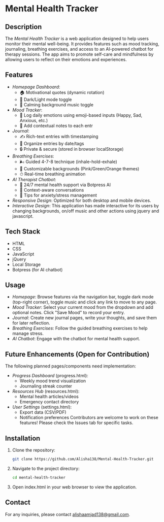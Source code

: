 # Mental Health Tracker

## Description
The *Mental Health Tracker* is a web application designed to help users monitor their mental well-being. It provides features such as mood tracking, journaling, breathing exercises, and access to an AI-powered chatbot for therapy sessions. The app aims to promote self-care and mindfulness by allowing users to reflect on their emotions and experiences.

## Features
- *Homepage Dashboard*:
   - 🏠 Motivational quotes (dynamic rotation)
   - 🔄 Dark/Light mode toggle
   - 🎵 Calming background music toggle
- *Mood Tracker*:
   - 📅 Log daily emotions using emoji-based inputs (Happy, Sad, Anxious, etc.)
   - 📝 Add contextual notes to each entr
- *Journal*:
   - ✍ Rich-text entries with timestamping
   - 📂 Organize entries by date/tags
   - 🔒 Private & secure (stored in browser localStorage)
- *Breathing Exercises*:
   - 🌬 Guided 4-7-8 technique (inhale-hold-exhale)
   - 🎨 Customizable backgrounds (Pink/Green/Orange themes)
   - ⏱ Real-time breathing animation
- *AI Therapist Chatbot*:
   - 🤖 24/7 mental health support via Botpress AI
   - 💬 Context-aware conversations
   - 🧠 Tips for anxiety/stress management
- *Responsive Design*: Optimized for both desktop and mobile devices.
- *Interactive Design*: This application has made interactive for its users by changing backgrounds, on/off music and other actions using jquery and javascript.

## Tech Stack
- HTML
- CSS
- JavaScript
- jQuery
- Local Storage
- Botpress (for AI chatbot)

## Usage
- *Homepage*: Browse features via the navigation bar, toggle dark mode (top-right corner), toggle music and click any link to move to any page.
- *Mood Tracker*: Select your current mood from the dropdown and add optional notes. Click "Save Mood" to record your entry.
- *Journal*: Create new journal pages, write your thoughts, and save them for later reflection.
- *Breathing Exercises*: Follow the guided breathing exercises to help manage stress.
- *AI Chatbot*: Engage with the chatbot for mental health support.

## Future Enhancements (Open for Contribution)
The following planned pages/components need implementation:
- *Progress Dashboard* (progress.html):
   - Weekly mood trend visualization
   - Journaling streak counter
- *Resources Hub* (resources.html):
   - Mental health articles/videos
   - Emergency contact directory
- *User Settings* (settings.html):
   - Export data (CSV/PDF)
   - Notification preferences
Contributors are welcome to work on these features! Please check the Issues tab for specific tasks.

## Installation
1. Clone the repository:
   ```bash
   git clone https://github.com/Alisha138/Mental-Health-Tracker.git
2. Navigate to the project directory:
   ```bash
   cd mental-health-tracker
3. Open index.html in your web browser to view the application.

## Contact
For any inquiries, please contact alishaamjad138@gmail.com.
